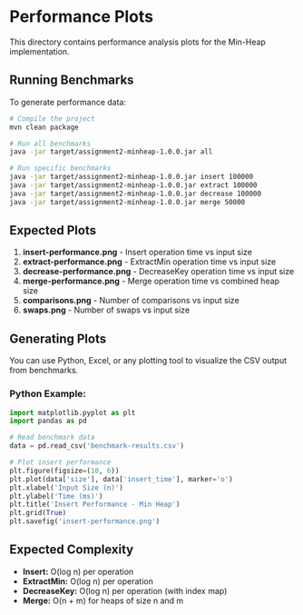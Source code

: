 # Performance Plots

This directory contains performance analysis plots for the Min-Heap implementation.

## Running Benchmarks

To generate performance data:

```bash
# Compile the project
mvn clean package

# Run all benchmarks
java -jar target/assignment2-minheap-1.0.0.jar all

# Run specific benchmarks
java -jar target/assignment2-minheap-1.0.0.jar insert 100000
java -jar target/assignment2-minheap-1.0.0.jar extract 100000
java -jar target/assignment2-minheap-1.0.0.jar decrease 100000
java -jar target/assignment2-minheap-1.0.0.jar merge 50000
```

## Expected Plots

1. **insert-performance.png** - Insert operation time vs input size
2. **extract-performance.png** - ExtractMin operation time vs input size
3. **decrease-performance.png** - DecreaseKey operation time vs input size
4. **merge-performance.png** - Merge operation time vs combined heap size
5. **comparisons.png** - Number of comparisons vs input size
6. **swaps.png** - Number of swaps vs input size

## Generating Plots

You can use Python, Excel, or any plotting tool to visualize the CSV output from benchmarks.

### Python Example:

```python
import matplotlib.pyplot as plt
import pandas as pd

# Read benchmark data
data = pd.read_csv('benchmark-results.csv')

# Plot insert performance
plt.figure(figsize=(10, 6))
plt.plot(data['size'], data['insert_time'], marker='o')
plt.xlabel('Input Size (n)')
plt.ylabel('Time (ms)')
plt.title('Insert Performance - Min Heap')
plt.grid(True)
plt.savefig('insert-performance.png')
```

## Expected Complexity

- **Insert:** O(log n) per operation
- **ExtractMin:** O(log n) per operation
- **DecreaseKey:** O(log n) per operation (with index map)
- **Merge:** O(n + m) for heaps of size n and m


